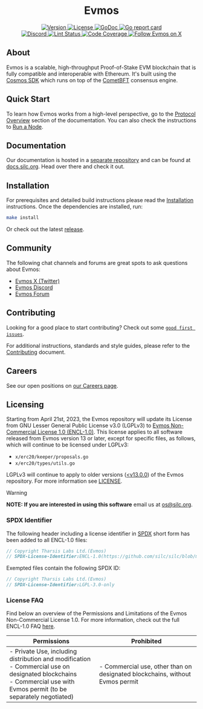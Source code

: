 <!--
parent:
  order: false
-->

<div align="center">
  <h1> Evmos </h1>
</div>

<div align="center">
  <a href="https://github.com/silc/silc/releases/latest">
    <img alt="Version" src="https://img.shields.io/github/tag/silc/silc.svg" />
  </a>
  <a href="https://github.com/silc/silc/blob/main/LICENSE">
    <img alt="License" src="https://img.shields.io/github/license/silc/silc.svg" />
  </a>
  <a href="https://pkg.go.dev/github.com/silc/silc">
    <img alt="GoDoc" src="https://godoc.org/github.com/silc/silc?status.svg" />
  </a>
  <a href="https://goreportcard.com/report/github.com/silc/silc">
    <img alt="Go report card" src="https://goreportcard.com/badge/github.com/silc/silc"/>
  </a>
</div>
<div align="center">
  <a href="https://discord.gg/silc">
    <img alt="Discord" src="https://img.shields.io/discord/809048090249134080.svg" />
  </a>
  <a href="https://github.com/silc/silc/actions?query=branch%3Amain+workflow%3ALint">
    <img alt="Lint Status" src="https://github.com/silc/silc/actions/workflows/lint.yml/badge.svg?branch=main" />
  </a>
  <a href="https://codecov.io/gh/silc/silc">
    <img alt="Code Coverage" src="https://codecov.io/gh/silc/silc/branch/main/graph/badge.svg" />
  </a>
  <a href="https://x.com/EvmosOrg">
    <img alt="Follow Evmos on X" src="https://x.com/EvmosOrg"/>
  </a>
</div>

## About

Evmos is a scalable, high-throughput Proof-of-Stake EVM blockchain
that is fully compatible and interoperable with Ethereum.
It's built using the [Cosmos SDK](https://github.com/cosmos/cosmos-sdk/)
which runs on top of the [CometBFT](https://github.com/cometbft/cometbft) consensus engine.

## Quick Start

To learn how Evmos works from a high-level perspective,
go to the [Protocol Overview](https://docs.silc.org/protocol) section of the documentation.
You can also check the instructions to [Run a Node](https://docs.silc.org/protocol/silc-cli#run-an-silc-node).

## Documentation

Our documentation is hosted in a [separate repository](https://github.com/silc/docs) and can be found at [docs.silc.org](https://docs.silc.org).
Head over there and check it out.

## Installation

For prerequisites and detailed build instructions
please read the [Installation](https://docs.silc.org/protocol/silc-cli) instructions.
Once the dependencies are installed, run:

```bash
make install
```

Or check out the latest [release](https://github.com/silc/silc/releases).

## Community

The following chat channels and forums are great spots to ask questions about Evmos:

- [Evmos X (Twitter)](https://x.com/EvmosOrg)
- [Evmos Discord](https://discord.gg/silc)
- [Evmos Forum](https://commonwealth.im/silc)

## Contributing

Looking for a good place to start contributing?
Check out some
[`good first issues`](https://github.com/silc/silc/issues?q=is%3Aopen+is%3Aissue+label%3A%22good+first+issue%22).

For additional instructions, standards and style guides, please refer to the [Contributing](./CONTRIBUTING.md) document.

## Careers

See our open positions on [our Careers page](https://silc.org/careers/).

## Licensing

Starting from April 21st, 2023, the Evmos repository will update its License
from GNU Lesser General Public License v3.0 (LGPLv3) to [Evmos Non-Commercial
License 1.0 (ENCL-1.0)](./LICENSE). This license applies to all software released from Evmos
version 13 or later, except for specific files, as follows, which will continue
to be licensed under LGPLv3:

- `x/erc20/keeper/proposals.go`
- `x/erc20/types/utils.go`

LGPLv3 will continue to apply to older versions ([<v13.0.0](https://github.com/silc/silc/releases/tag/v12.1.5))
of the Evmos repository. For more information see [LICENSE](./LICENSE).

> [!WARNING]
>
> **NOTE: If you are interested in using this software**
> email us at [os@silc.org](mailto:os@silc.org).

### SPDX Identifier

The following header including a license identifier in [SPDX](https://spdx.dev/learn/handling-license-info/)
short form has been added to all ENCL-1.0 files:

```go
// Copyright Tharsis Labs Ltd.(Evmos)
// SPDX-License-Identifier:ENCL-1.0(https://github.com/silc/silc/blob/main/LICENSE)
```

Exempted files contain the following SPDX ID:

```go
// Copyright Tharsis Labs Ltd.(Evmos)
// SPDX-License-Identifier:LGPL-3.0-only
```

### License FAQ

Find below an overview of the Permissions and Limitations of the Evmos Non-Commercial License 1.0.
For more information, check out the full ENCL-1.0 FAQ [here](./LICENSE_FAQ.md).

| Permissions                                                                                                                                                                  | Prohibited                                                                 |
| ---------------------------------------------------------------------------------------------------------------------------------------------------------------------------- | -------------------------------------------------------------------------- |
| - Private Use, including distribution and modification<br />- Commercial use on designated blockchains<br />- Commercial use with Evmos permit (to be separately negotiated) | - Commercial use, other than on designated blockchains, without Evmos permit |
